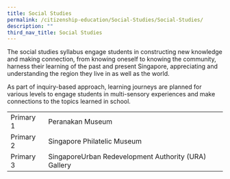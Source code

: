 ```yaml
---
title: Social Studies
permalink: /citizenship-education/Social-Studies/Social-Studies/
description: ""
third_nav_title: Social Studies
---
```

The social studies syllabus engage students in constructing new knowledge and making connection, from knowing oneself to knowing the community, harness their learning of the past and present Singapore, appreciating and understanding the region they live in as well as the world.

  

As part of inquiry-based approach, learning journeys are planned for various levels to engage students in multi-sensory experiences and make connections to the topics learned in school.



| ||
| -------- | -------- |
| Primary 1     | Peranakan Museum     | 
|Primary 2|Singapore Philatelic Museum
|Primary 3|SingaporeUrban Redevelopment Authority (URA) Gallery